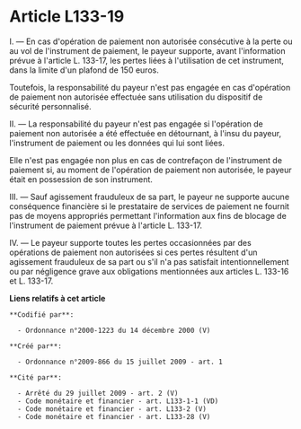 # Article L133-19

I. ― En cas d'opération de paiement non autorisée consécutive à la perte ou au vol de l'instrument de paiement, le payeur
supporte, avant l'information prévue à l'article L. 133-17, les pertes liées à l'utilisation de cet instrument, dans la
limite d'un plafond de 150 euros. 

Toutefois, la responsabilité du payeur n'est pas engagée en cas d'opération de paiement non autorisée effectuée sans
utilisation du dispositif de sécurité personnalisé. 

II. ― La responsabilité du payeur n'est pas engagée si l'opération de paiement non autorisée a été effectuée en détournant, à
l'insu du payeur, l'instrument de paiement ou les données qui lui sont liées. 

Elle n'est pas engagée non plus en cas de contrefaçon de l'instrument de paiement si, au moment de l'opération de paiement
non autorisée, le payeur était en possession de son instrument. 

III. ― Sauf agissement frauduleux de sa part, le payeur ne supporte aucune conséquence financière si le prestataire de
services de paiement ne fournit pas de moyens appropriés permettant l'information aux fins de blocage de l'instrument de
paiement prévue à l'article L. 133-17. 

IV. ― Le payeur supporte toutes les pertes occasionnées par des opérations de paiement non autorisées si ces pertes résultent
d'un agissement frauduleux de sa part ou s'il n'a pas satisfait intentionnellement ou par négligence grave aux obligations
mentionnées aux articles L. 133-16 et L. 133-17.

**Liens relatifs à cet article**

	**Codifié par**:

	  - Ordonnance n°2000-1223 du 14 décembre 2000 (V)

	**Créé par**:

	  - Ordonnance n°2009-866 du 15 juillet 2009 - art. 1

	**Cité par**:

	  - Arrêté du 29 juillet 2009 - art. 2 (V)
	  - Code monétaire et financier - art. L133-1-1 (VD)
	  - Code monétaire et financier - art. L133-2 (V)
	  - Code monétaire et financier - art. L133-28 (V)
